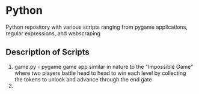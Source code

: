 # Python
Python repository with various scripts ranging from pygame applications, regular expressions, and webscraping

## Description of Scripts
1. game.py - pygame game app similar in nature to the "Impossible Game" where two players battle head to head to win each level by collecting the tokens to unlock and advance through the end gate
1.

